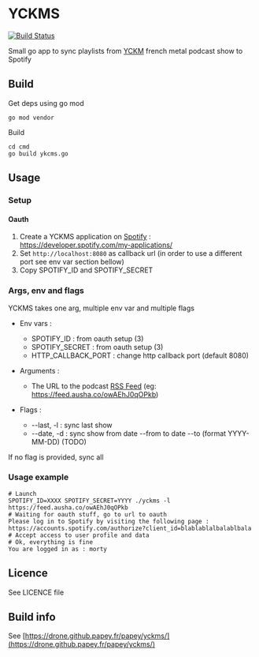 # YCKMS

[![Build Status](https://drone.github.papey.fr/api/badges/papey/yckms/status.svg)](https://drone.github.papey.fr/papey/yckms)

Small go app to sync playlists from [YCKM](https://podcast.ausha.co/yckm)
french metal podcast show to Spotify

## Build

Get deps using go mod

    go mod vendor

Build

    cd cmd
    go build ykcms.go

## Usage

### Setup

#### Oauth

1. Create a YCKMS application on [Spotify](https://developer.spotify.com/my-applications/) : https://developer.spotify.com/my-applications/
2. Set `http://localhost:8080` as callback url (in order to use a different port see env var section bellow)
3. Copy SPOTIFY_ID and SPOTIFY_SECRET

### Args, env and flags

YCKMS takes one arg, multiple env var and multiple flags

- Env vars :
    - SPOTIFY_ID : from oauth setup (3)
    - SPOTIFY_SECRET : from oauth setup (3)
    - HTTP_CALLBACK_PORT : change http callback port (default 8080)

- Arguments :
    - The URL to the podcast [RSS Feed](https://feed.ausha.co/owAEhJ0qOPkb) (eg: https://feed.ausha.co/owAEhJ0qOPkb)

- Flags :
    - --last, -l : sync last show
    - --date, -d : sync show from date --from to date --to (format YYYY-MM-DD) (TODO)

If no flag is provided, sync all

### Usage example

    # Launch
    SPOTIFY_ID=XXXX SPOTIFY_SECRET=YYYY ./yckms -l https://feed.ausha.co/owAEhJ0qOPkb
    # Waiting for oauth stuff, go to url to oauth
    Please log in to Spotify by visiting the following page : https://accounts.spotify.com/authorize?client_id=blablablalbalablbala
    # Accept access to user profile and data
    # Ok, everything is fine
    You are logged in as : morty

## Licence

See LICENCE file

## Build info

See [https://drone.github.papey.fr/papey/yckms/](https://drone.github.papey.fr/papey/yckms/)
